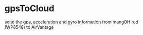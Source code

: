 # gpsToCloud
send the gps, acceleration and gyro information from mangOH red (WP8548) to AirVantage

